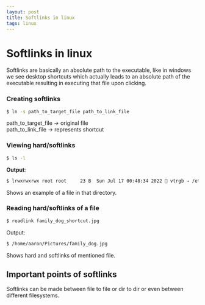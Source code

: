 ```yaml
---
layout: post
title: Softlinks in linux
tags: linux
---
```


# Softlinks in linux

Softlinks are basically an absolute path to the executable, like in windows we see desktop shortcuts which actually leads to an absolute path of the executable resulting in executing that file upon clicking.

### Creating softlinks

```bash
$ ln -s path_to_target_file path_to_link_file
```

path_to_target_file -> original file  
path_to_link_file -> represents shortcut

### Viewing hard/softlinks

```bash
$ ls -l
```
__Output__:
```bash
$ lrwxrwxrwx root root     23 B  Sun Jul 17 00:48:34 2022  vtrgb ⇒ /etc/alternatives/vtrgb
```

Shows an example of a file in that directory.

### Reading hard/softlinks of a file

```bash
$ readlink family_dog_shortcut.jpg
```
Output:
```bash
$ /home/aaron/Pictures/family_dog.jpg
```
Shows hard and softlinks of mentioned file.

## Important points of softlinks

Softlinks can be made between file to file or dir to dir or even between different filesystems.
